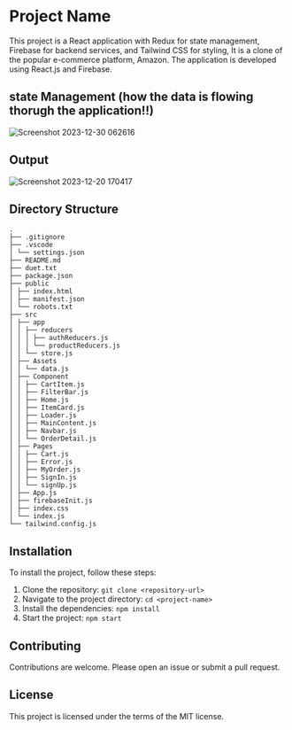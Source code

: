 # Project Name

This project is a React application with Redux for state management, Firebase for backend services, and Tailwind CSS for styling, It is a clone of the popular e-commerce platform, Amazon. The application is developed using React.js and Firebase.

## state Management (how the data is flowing thorugh the application!!)
![Screenshot 2023-12-30 062616](https://github.com/iAdtya/Amazon-Clone-with-Redux-toolkit/assets/93979441/7b94548f-4620-4561-a1cf-25c331ea1174)

## Output
![Screenshot 2023-12-20 170417](https://github.com/iAdtya/Amazon-Clone-with-Redux-toolkit/assets/93979441/a6120a2c-b690-4f8d-b5cc-4f4e6251677b)

## Directory Structure
```
.
├── .gitignore
├── .vscode
│ └── settings.json
├── README.md
├── duet.txt
├── package.json
├── public
│ ├── index.html
│ ├── manifest.json
│ └── robots.txt
├── src
│ ├── app
│ │ ├── reducers
│ │ │ ├── authReducers.js
│ │ │ └── productReducers.js
│ │ └── store.js
│ ├── Assets
│ │ └── data.js
│ ├── Component
│ │ ├── CartItem.js
│ │ ├── FilterBar.js
│ │ ├── Home.js
│ │ ├── ItemCard.js
│ │ ├── Loader.js
│ │ ├── MainContent.js
│ │ ├── Navbar.js
│ │ └── OrderDetail.js
│ ├── Pages
│ │ ├── Cart.js
│ │ ├── Error.js
│ │ ├── MyOrder.js
│ │ ├── SignIn.js
│ │ └── signUp.js
│ ├── App.js
│ ├── firebaseInit.js
│ ├── index.css
│ └── index.js
└── tailwind.config.js
```
## Installation

To install the project, follow these steps:

1. Clone the repository: `git clone <repository-url>`
2. Navigate to the project directory: `cd <project-name>`
3. Install the dependencies: `npm install`
4. Start the project: `npm start`

## Contributing

Contributions are welcome. Please open an issue or submit a pull request.

## License

This project is licensed under the terms of the MIT license.

